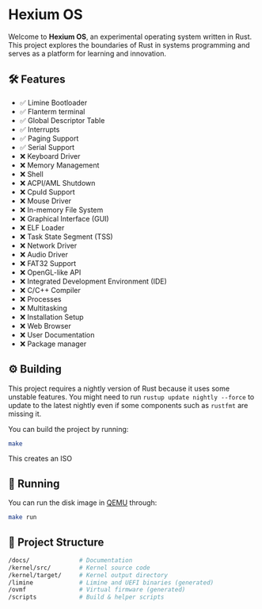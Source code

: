 # **Hexium OS**

Welcome to **Hexium OS**, an experimental operating system written in Rust. This project explores the boundaries of Rust in systems programming and serves as a platform for learning and innovation.

## **🛠️ Features**

- :white_check_mark: Limine Bootloader
- :white_check_mark: Flanterm terminal
- :white_check_mark: Global Descriptor Table
- :white_check_mark: Interrupts
- :white_check_mark: Paging Support
- :white_check_mark: Serial Support
- :x: Keyboard Driver
- :x: Memory Management
- :x: Shell
- :x: ACPI/AML Shutdown
- :x: CpuId Support
- :x: Mouse Driver
- :x: In-memory File System
- :x: Graphical Interface (GUI)
- :x: ELF Loader
- :x: Task State Segment (TSS)
- :x: Network Driver
- :x: Audio Driver
- :x: FAT32 Support
- :x: OpenGL-like API
- :x: Integrated Development Environment (IDE)
- :x: C/C++ Compiler
- :x: Processes
- :x: Multitasking
- :x: Installation Setup
- :x: Web Browser
- :x: User Documentation
- :x: Package manager

## **⚙️ Building**

This project requires a nightly version of Rust because it uses some unstable features. You might need to run `rustup update nightly --force` to update to the latest nightly even if some components such as `rustfmt` are missing it.

You can build the project by running:

```bash
make
```

This creates an ISO

## **🚀 Running**

You can run the disk image in [QEMU] through:

```bash
make run
```

## **:open_file_folder: Project Structure**

```bash
/docs/              # Documentation
/kernel/src/        # Kernel source code
/kernel/target/     # Kernel output directory
/limine             # Limine and UEFI binaries (generated)
/ovmf               # Virtual firmware (generated)
/scripts            # Build & helper scripts
```

[QEMU]: https://www.qemu.org/
